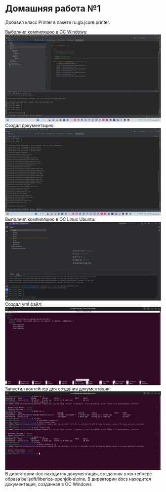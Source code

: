 # Домашняя работа №1
Добавил класс Printer в пакете ru.gb.jcore.printer.

Выболнил компиляцию в ОС Windows:
![image](img/img1.jpg)
Создал документацию:
![image](img/img2.jpg)
Выполнил компиляцию в ОС Linux Ubuntu:
![image](img/img3.png)
Создал yml файл:
![image](img/img4.png)
Запустил контейнер для создания документации:
![image](img/img5.png)
В директории doc находится документация, 
созданная в контейнере образа bellsoft/liberica-openjdk-alpine. 
В директории docs находится документация, созданная в ОС Windows.